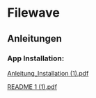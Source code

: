 # Filewave
## Anleitungen
### App Installation:
[Anleitung_Installation (1).pdf](https://github.com/user-attachments/files/21349578/Anleitung_Installation.1.pdf)

[README 1 (1).pdf](https://github.com/user-attachments/files/21349580/README.1.1.pdf)
